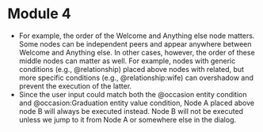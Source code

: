 # Module 4
- For example, the order of the Welcome and Anything else node matters. Some nodes can be independent peers and appear anywhere between Welcome and Anything else. In other cases, however, the order of these middle nodes can matter as well. For example, nodes with generic conditions (e.g., @relationship) placed above nodes with related, but more specific conditions (e.g., @relationship:wife) can overshadow and prevent the execution of the latter.
- Since the user input could match both the @occasion entity condition and @occasion:Graduation entity value condition, Node A placed above node B will always be executed instead. Node B will not be executed unless we jump to it from Node A or somewhere else in the dialog.